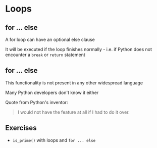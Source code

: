 # Loops

## for ... else

A for loop can have an optional else clause

It will be executed if the loop finishes normally - i.e. if Python does not encounter a `break` or `return` statement

## for ... else

This functionality is not present in any other widespread language

Many Python developers don't know it either

Quote from Python's inventor:

> I would not have the feature at all if I had to do it over.

## Exercises

- `is_prime()` with loops and `for ... else`
